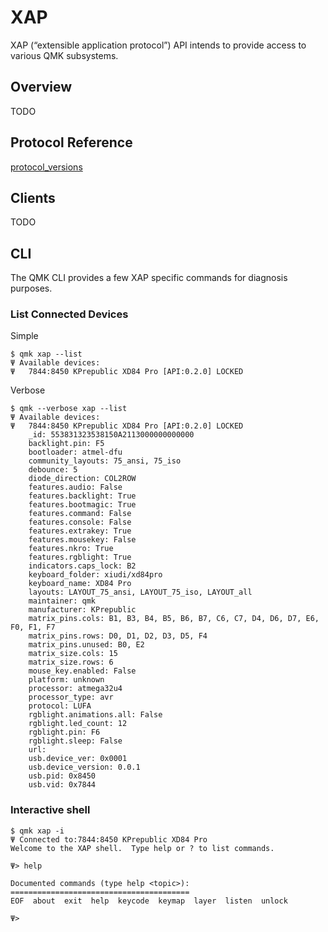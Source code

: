 # XAP

XAP (“extensible application protocol”) API intends to provide access to various QMK subsystems.

## Overview

TODO

## Protocol Reference

[protocol_versions](xap_protocol.md ':include')

## Clients

TODO

## CLI

The QMK CLI provides a few XAP specific commands for diagnosis purposes.

### List Connected Devices
Simple
```
$ qmk xap --list
Ψ Available devices:
Ψ   7844:8450 KPrepublic XD84 Pro [API:0.2.0] LOCKED
```

Verbose
```
$ qmk --verbose xap --list
Ψ Available devices:
Ψ   7844:8450 KPrepublic XD84 Pro [API:0.2.0] LOCKED
    _id: 553831323538150A2113000000000000
    backlight.pin: F5
    bootloader: atmel-dfu
    community_layouts: 75_ansi, 75_iso
    debounce: 5
    diode_direction: COL2ROW
    features.audio: False
    features.backlight: True
    features.bootmagic: True
    features.command: False
    features.console: False
    features.extrakey: True
    features.mousekey: False
    features.nkro: True
    features.rgblight: True
    indicators.caps_lock: B2
    keyboard_folder: xiudi/xd84pro
    keyboard_name: XD84 Pro
    layouts: LAYOUT_75_ansi, LAYOUT_75_iso, LAYOUT_all
    maintainer: qmk
    manufacturer: KPrepublic
    matrix_pins.cols: B1, B3, B4, B5, B6, B7, C6, C7, D4, D6, D7, E6, F0, F1, F7
    matrix_pins.rows: D0, D1, D2, D3, D5, F4
    matrix_pins.unused: B0, E2
    matrix_size.cols: 15
    matrix_size.rows: 6
    mouse_key.enabled: False
    platform: unknown
    processor: atmega32u4
    processor_type: avr
    protocol: LUFA
    rgblight.animations.all: False
    rgblight.led_count: 12
    rgblight.pin: F6
    rgblight.sleep: False
    url: 
    usb.device_ver: 0x0001
    usb.device_version: 0.0.1
    usb.pid: 0x8450
    usb.vid: 0x7844
```

### Interactive shell
```
$ qmk xap -i
Ψ Connected to:7844:8450 KPrepublic XD84 Pro
Welcome to the XAP shell.  Type help or ? to list commands.

Ψ> help

Documented commands (type help <topic>):
========================================
EOF  about  exit  help  keycode  keymap  layer  listen  unlock

Ψ>
```
